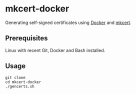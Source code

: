 # mkcert-docker
Generating self-signed certificates using [Docker](https://www.docker.com/) and [mkcert](https://github.com/FiloSottile/mkcert).

## Prerequisites
Linux with recent Git, Docker and Bash installed.

## Usage
```
git clone
cd mkcert-docker
./gencerts.sh
```
